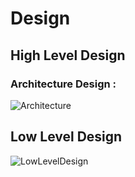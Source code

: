 # Design

## High Level Design 
### Architecture Design :
![Architecture](https://github.com/nikhilsai992/Miniproject_C/blob/4e2330c863231eb20bbad5ab3743c802012ae388/2_Architecture/High%20level%20Design.png)

## Low Level Design 

![LowLevelDesign](https://github.com/nikhilsai992/Miniproject_C/blob/4e2330c863231eb20bbad5ab3743c802012ae388/2_Architecture/Low%20Level%20Design.png)


